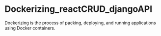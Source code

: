 # Dockerizing_reactCRUD_djangoAPI
Dockerizing is the process of packing, deploying, and running applications using Docker containers.
